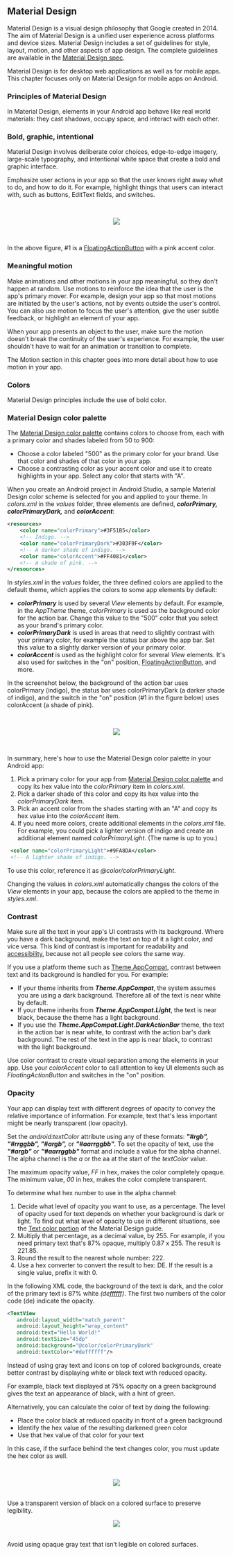 ## Material Design

Material Design is a visual design philosophy that Google created in 2014. The aim of Material Design is a unified user experience across platforms and device sizes. Material Design includes a set of guidelines for style, layout, motion, and other aspects of app design. The complete guidelines are available in the [Material Design spec](https://material.io/design/).

Material Design is for desktop web applications as well as for mobile apps. This chapter focuses only on Material Design for mobile apps on Android.

### Principles of Material Design

In Material Design, elements in your Android app behave like real world materials: they cast shadows, occupy space, and interact with each other.

### Bold, graphic, intentional

Material Design involves deliberate color choices, edge-to-edge imagery, large-scale typography, and intentional white space that create a bold and graphic interface.

Emphasize user actions in your app so that the user knows right away what to do, and how to do it. For example, highlight things that users can interact with, such as buttons, EditText fields, and switches.

<br>
<p align="center">
<img  src="https://github.com/saisankar12/document/blob/master/saisankar_concept_images/bold_fab.png">
</p>
<br>

In the above figure, #1 is a [FloatingActionButton](https://developer.android.com/reference/android/support/design/widget/FloatingActionButton.html) with a pink accent color.

### Meaningful motion

Make animations and other motions in your app meaningful, so they don't happen at random. Use motions to reinforce the idea that the user is the app's primary mover. For example, design your app so that most motions are initiated by the user's actions, not by events outside the user's control. You can also use motion to focus the user's attention, give the user subtle feedback, or highlight an element of your app.

When your app presents an object to the user, make sure the motion doesn't break the continuity of the user's experience. For example, the user shouldn't have to wait for an animation or transition to complete.

The Motion section in this chapter goes into more detail about how to use motion in your app.

### Colors

Material Design principles include the use of bold color.

### Material Design color palette

The [Material Design color palette](https://material.io/design/color/the-color-system.html) contains colors to choose from, each with a primary color and shades labeled from 50 to 900:

* Choose a color labeled "500" as the primary color for your brand. Use that color and shades of that color in your app.
* Choose a contrasting color as your accent color and use it to create highlights in your app. Select any color that starts with "A".

When you create an Android project in Android Studio, a sample Material Design color scheme is selected for you and applied to your theme. In _colors.xml_ in the _values_ folder, three _<color>_ elements are defined, **_colorPrimary, colorPrimaryDark,_** and **_colorAccent_**:

```xml
<resources>
    <color name="colorPrimary">#3F51B5</color>
    <!-- Indigo. -->
    <color name="colorPrimaryDark">#303F9F</color>
    <!-- A darker shade of indigo. -->
    <color name="colorAccent">#FF4081</color>
    <!-- A shade of pink. -->
</resources>
```

In _styles.xml_ in the _values_ folder, the three defined colors are applied to the default theme, which applies the colors to some app elements by default:

* **_colorPrimary_** is used by several _View_ elements by default. For example, in the _AppTheme_ theme, _colorPrimary_ is used as the background color for the action bar. Change this value to the "500" color that you select as your brand's primary color.
* **_colorPrimaryDark_** is used in areas that need to slightly contrast with your primary color, for example the status bar above the app bar. Set this value to a slightly darker version of your primary color.
* **_colorAccent_** is used as the highlight color for several _View_ elements. It's also used for switches in the "on" position, [FloatingActionButton](https://developer.android.com/reference/android/support/design/widget/FloatingActionButton.html), and more.

In the screenshot below, the background of the action bar uses colorPrimary (indigo), the status bar uses colorPrimaryDark (a darker shade of indigo), and the switch in the "on" position (#1 in the figure below) uses colorAccent (a shade of pink).

<br>
<p align="center">
<img  src="https://github.com/saisankar12/document/blob/master/saisankar_concept_images/bold_switch.png">
</p>
<br>

In summary, here's how to use the Material Design color palette in your Android app:

1. Pick a primary color for your app from [Material Design color palette](https://material.io/design/color/the-color-system.html) and copy its hex value into the _colorPrimary_ item in _colors.xml_.
2. Pick a darker shade of this color and copy its hex value into the _colorPrimaryDark_ item.
3. Pick an accent color from the shades starting with an "A" and copy its hex value into the _colorAccent_ item.
4. If you need more colors, create additional _<color>_ elements in the _colors.xml_ file. For example, you could pick a lighter version of indigo and create an additional _<color>_ element named _colorPrimaryLight_. (The name is up to you.)
  
```xml
 <color name="colorPrimaryLight">#9FA8DA</color>
 <!-- A lighter shade of indigo. -->
```

To use this color, reference it as _@color/colorPrimaryLight_.

Changing the values in _colors.xml_ automatically changes the colors of the _View_ elements in your app, because the colors are applied to the theme in _styles.xml_.

### Contrast

Make sure all the text in your app's UI contrasts with its background. Where you have a dark background, make the text on top of it a light color, and vice versa. This kind of contrast is important for readability and [accessibility](https://material.io/design/usability/accessibility.html#hierarchy), because not all people see colors the same way.

If you use a platform theme such as [Theme.AppCompat](https://developer.android.com/reference/android/support/v7/appcompat/R.style.html#Theme_AppCompat), contrast between text and its background is handled for you. For example:

* If your theme inherits from **_Theme.AppCompat_**, the system assumes you are using a dark background. Therefore all of the text is near white by default.
* If your theme inherits from **_Theme.AppCompat.Light_**, the text is near black, because the theme has a light background.
* If you use the **_Theme.AppCompat.Light.DarkActionBar_** theme, the text in the action bar is near white, to contrast with the action bar's dark background. The rest of the text in the app is near black, to contrast with the light background.

Use color contrast to create visual separation among the elements in your app. Use your _colorAccent_ color to call attention to key UI elements such as _FloatingActionButton_ and switches in the "on" position.

### Opacity

Your app can display text with different degrees of opacity to convey the relative importance of information. For example, text that's less important might be nearly transparent (low opacity).

Set the _android:textColor_ attribute using any of these formats: **_"#rgb", "#rrggbb", "#argb",_** or **_"#aarrggbb"_**. To set the opacity of text, use the **_"#argb"_** or **_"#aarrggbb"_** format and include a value for the alpha channel. The alpha channel is the _a_ or the aa at the start of the _textColor_ value.

The maximum opacity value, _FF_ in hex, makes the color completely opaque. The minimum value, _00_ in hex, makes the color complete transparent.

To determine what hex number to use in the alpha channel:

1. Decide what level of opacity you want to use, as a percentage. The level of opacity used for text depends on whether your background is dark or light. To find out what level of opacity to use in different situations, see the [Text color portion](https://material.io/design/color/text-legibility.html#text-backgrounds) of the Material Design guide.
2. Multiply that percentage, as a decimal value, by 255. For example, if you need primary text that's 87% opaque, multiply 0.87 x 255. The result is 221.85.
3. Round the result to the nearest whole number: 222.
4. Use a hex converter to convert the result to hex: DE. If the result is a single value, prefix it with 0.

In the following XML code, the background of the text is dark, and the color of the primary text is 87% white _(deffffff)_. The first two numbers of the color code (de) indicate the opacity.

```xml
<TextView
   android:layout_width="match_parent"
   android:layout_height="wrap_content"
   android:text="Hello World!"
   android:textSize="45dp"
   android:background="@color/colorPrimaryDark"
   android:textColor="#deffffff"/>
```

Instead of using gray text and icons on top of colored backgrounds, create better contrast by displaying white or black text with reduced opacity.

For example, black text displayed at 75% opacity on a green background gives the text an appearance of black, with a hint of green.

Alternatively, you can calculate the color of text by doing the following:

* Place the color black at reduced opacity in front of a green background
* Identify the hex value of the resulting darkened green color
* Use that hex value of that color for your text

In this case, if the surface behind the text changes color, you must update the hex color as well.

<br>
<p align="center">
<img  src="https://github.com/saisankar12/document/blob/master/saisankar_concept_images/opacity_do.PNG">
</p>
<br>
Use a transparent version of black on a colored surface to preserve legibility.
<br>
<p align="center">
<img  src="https://github.com/saisankar12/document/blob/master/saisankar_concept_images/opacity_don't%20do.PNG">
</p>
<br>
Avoid using opaque gray text that isn’t legible on colored surfaces.



